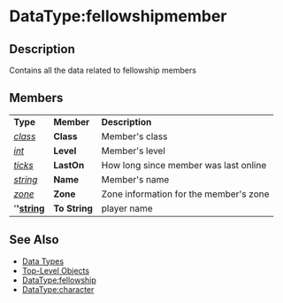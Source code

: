 # DataType:fellowshipmember

## Description

Contains all the data related to fellowship members

## Members

|  |  |  |
| :--- | :--- | :--- |
| **Type** | **Member** | **Description** |
| [_class_](datatype-class.md) | **Class** | Member's class |
| [_int_](datatype-int.md) | **Level** | Member's level |
| [_ticks_](datatype-ticks.md) | **LastOn** | How long since member was last online |
| [_string_](datatype-string.md) | **Name** | Member's name |
| [_zone_](datatype-zone.md) | **Zone** | Zone information for the member's zone |
| '**'**[**string**](datatype-string.md) | **To String** | player name |

## See Also

* [Data Types](./)
* [Top-Level Objects](../top-level-objects/)
* [DataType:fellowship](datatype-fellowship.md)
* [DataType:character](datatype-character.md)

